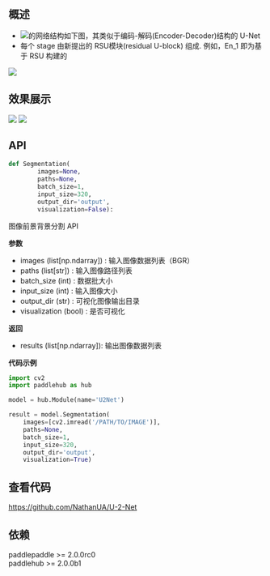 ## 概述
* ![](http://latex.codecogs.com/svg.latex?U^2Net)的网络结构如下图，其类似于编码-解码(Encoder-Decoder)结构的 U-Net
* 每个 stage 由新提出的 RSU模块(residual U-block) 组成. 例如，En_1 即为基于 RSU 构建的

![](https://ai-studio-static-online.cdn.bcebos.com/999d37b4ffdd49dc9e3315b7cec7b2c6918fdd57c8594ced9dded758a497913d)

## 效果展示
![](https://ai-studio-static-online.cdn.bcebos.com/4d77bc3a05cf48bba6f67b797978f4cdf10f38288b9645d59393dd85cef58eff)
![](https://ai-studio-static-online.cdn.bcebos.com/d7839c7207024747b32e42e49f7881bd2554d8408ab44e669fb340b50d4e38de)

## API
```python
def Segmentation(
        images=None,
        paths=None,
        batch_size=1,
        input_size=320,
        output_dir='output',
        visualization=False):
```
图像前景背景分割 API

**参数**
* images (list[np.ndarray]) : 输入图像数据列表（BGR）
* paths (list[str]) : 输入图像路径列表
* batch_size (int) : 数据批大小
* input_size (int) : 输入图像大小
* output_dir (str) : 可视化图像输出目录
* visualization (bool) : 是否可视化

**返回**
* results (list[np.ndarray]): 输出图像数据列表

**代码示例**
```python
import cv2
import paddlehub as hub

model = hub.Module(name='U2Net')

result = model.Segmentation(
    images=[cv2.imread('/PATH/TO/IMAGE')],
    paths=None,
    batch_size=1,
    input_size=320,
    output_dir='output',
    visualization=True)
```

## 查看代码
https://github.com/NathanUA/U-2-Net

## 依赖
paddlepaddle >= 2.0.0rc0  
paddlehub >= 2.0.0b1
